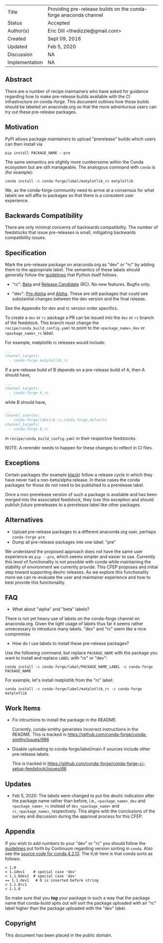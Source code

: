 
<table>
<tr><td> Title </td><td> Providing pre-release builds on the conda-forge anaconda channel </td>
<tr><td> Status </td><td> Accepted </td></tr>
<tr><td> Author(s) </td><td> Eric Dill &lt;thedizzle@gmail.com&gt;</td></tr>
<tr><td> Created </td><td> Sept 09, 2016</td></tr>
<tr><td> Updated </td><td> Feb 5, 2020</td></tr>
<tr><td> Discussion </td><td> NA </td></tr>
<tr><td> Implementation </td><td> NA </td></tr>
</table>

## Abstract

There are a number of recipe maintainers who have asked for guidance regarding
how to make pre-release builds available with the CI infrastructure on
conda-forge. This document outlines how those builds should be labeled on
anaconda.org so that the more adventurous users can try out these pre-release
packages.

## Motivation

PyPI allows package maintainers to upload "prerelease" builds which users can
then install via

```
pip install PACKAGE_NAME --pre
```

The same semantics are slightly more cumbersome within the Conda ecosystem but
are still manageable.  The analogous command with `conda` is (for example):

```
conda install -c conda-forge/label/matplotlib_rc matplotlib
```

We, as the conda-forge community need to arrive at a consensus for what labels
we will affix to packages so that there is a consistent user experience.

## Backwards Compatibility

There are only minimal concerns of backwards compatibility.
The number of feedstocks that issue pre-releases is small, mitigating
backwards compatibility issues.

## Specification

Mark the pre-release package on anaconda.org as "dev" or "rc" by adding them to
the appropriate label.
The semantics of these labels should generally follow the
[guidelines](https://docs.python.org/devguide/devcycle.html#stages) that Python
itself follows.

- "rc": [Beta](https://docs.python.org/devguide/devcycle.html#beta) and [Release
  Candidate](https://docs.python.org/devguide/devcycle.html#release-candidate-rc)
  (RC). No new features. Bugfix only.

- "dev": [Pre-Alpha](https://docs.python.org/devguide/devcycle.html#pre-alpha)
  and [Alpha](https://docs.python.org/devguide/devcycle.html#alpha). These are
  still packages that could see substantial changes
  between the dev version and the final release.

See the Appendix for dev and rc version order specifics.

To create a `dev` or `rc` package a PR can be issued into the `dev` or `rc` branch of the
feedstock.
This branch must change the `recipe/conda_build_config.yaml` to point to the `<package_name>_dev` or `<package_name>_rc` label.

For example, matplotlib rc releases would include:
```yaml
...
channel_targets:
  - conda-forge matplotlib_rc
```

If a pre-release build of B depends on a pre-release build of A, then A should have,
```yaml
...
channel_targets:
  - conda-forge A_rc
```
while B should have,
```yaml
...
channel_sources:
  - conda-forge/label/A_rc,conda-forge,defaults
channel_targets:
  - conda-forge B_rc
```
in `recipe/conda_build_config.yaml` in their respective feedstocks.

NOTE: A rerender needs to happen for these changes to reflect in CI files.

## Exceptions

Certain packages (for example [black](https://pypi.org/project/black/#history)) follow
a release cycle in which they have never had a non-beta/alpha release.  In these cases
the conda packages for those do *not* need to be published to a prerelease label.

Once a non-prerelease version of such a package is available and has been merged into
the associated feedstock, they lose this exception and should publish *future* prereleases
to a prerelease label like other packages.

## Alternatives

* Upload pre-release packages to a different anaconda.org user, perhaps
  `conda-forge-pre`
* Dump all pre-release packages into one label: "pre"

We understand the proposed approach does not have the same user experience
as `pip --pre`, which seems simpler and easier to use.
Currently this level of functionality is not possible with conda while
maintaining the stability of environment we currently provide.
This CFEP proposes and initial step toward supporting dev/rc releases.
As we explore this functionality more we can re-evaluate the user and maintainer
experience and how to best provide this functionality.

## FAQ

* What about "alpha" and "beta" labels?

There is not yet heavy use of labels on the conda-forge channel on anaconda.org.
Given the light usage of labels thus far it seems rather unnecessary to
introduce many labels.  "dev" and "rc" seem like a nice compromise.

* How do I use labels to install these pre-release packages?

Use the following command, but replace `PACKAGE_NAME` with the package you want
to install and replace `LABEL` with "rc" or "dev":

```
conda install -c conda-forge/label/PACKAGE_NAME_LABEL -c conda-forge PACKAGE_NAME
```

For example, let's install matplotlib from the "rc" label:

```
conda install -c conda-forge/label/matplotlib_rc -c conda-forge matplotlib
```

## Work Items

- Fix intructions to install the package in the README.

  Currently, conda-smithy generates incorrect instructions in the README.
  This is tracked in https://github.com/conda-forge/conda-smithy/issues/996

- Disable uploading to conda-forge/label/main if sources include other pre-release labels

  This is tracked in https://github.com/conda-forge/conda-forge-ci-setup-feedstock/issues/66

## Updates

- Feb 5, 2020: The labels were changed to put the dev/rc indication after the
  package name rather than before, i.e., `<package_name>_dev` and
  `<package_name>_rc` instead of `dev_<package_name>` and `rc_<package_name>`,
  respectively. This aligns with the conclusions of the survey and discussion
  during the approval process for this CFEP.

## Appendix

If you wish to add numbers to your "dev" or "rc" you should follow the
[guidelines](http://conda.pydata.org/docs/spec.html#build-version-spec) put
forth by Continuum regarding version sorting in `conda`. Also see the [source
code for conda
4.2.13](https://github.com/conda/conda/blob/4.2.13/conda/version.py#L93-L119).
The tl;dr here is that conda sorts as follows:

```
< 1.0
< 1.1dev1    # special case 'dev'
< 1.1.0dev1  # special case 'dev'
== 1.1.dev1   # 0 is inserted before string
< 1.1.0rc1
< 1.1.0
```

So make sure that you ***tag*** your package in such a way that the package name
that conda-build spits out will sort the package uploaded with an "rc" label
higher than the package uploaded with the "dev" label.


## Copyright

This document has been placed in the public domain.
